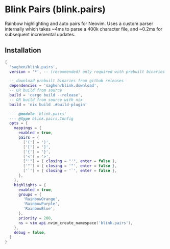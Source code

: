 # Blink Pairs (blink.pairs)

Rainbow highlighting and auto pairs for Neovim. Uses a custom parser internally which takes ~4ms to parse a 400k character file, and ~0.2ms for subsequent incremental updates.

## Installation

```lua
{
  'saghen/blink.pairs',
  version = '*', -- (recommended) only required with prebuilt binaries

  -- download prebuilt binaries from github releases
  dependencies = 'saghen/blink.download',
  -- OR build from source
  build = 'cargo build --release',
  -- OR build from source with nix
  build = 'nix build .#build-plugin'

  --- @module 'blink.pairs'
  --- @type blink.pairs.Config
  opts = {
    mappings = {
      enabled = true,
      pairs = {
        ['('] = ')',
        ['['] = ']',
        ['{'] = '}',
        ['<'] = '>',
        ["'"] = { closing = "'", enter = false },
        ['"'] = { closing = '"', enter = false },
        ['`'] = { closing = '`', enter = false },
      },
    },
    highlights = {
      enabled = true,
      groups = {
        'RainbowOrange',
        'RainbowPurple',
        'RainbowBlue',
      },
      priority = 200,
      ns = vim.api.nvim_create_namespace('blink.pairs'),
    },
    debug = false,
  }
}
